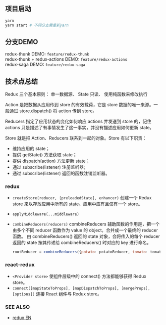 ## 项目启动

```bash
yarn
yarn start # 不同分支需重新yarn
```

## 分支DEMO

redux-thunk DEMO: `feature/redux-thunk`  
redux-thunk + redux-actions DEMO: `feature/redux-actions`  
redux-saga DEMO: `feature/redux-saga`  

## 技术点总结

Redux 三个基本原则： 单一数据源、 State 只读、 使用纯函数来修改执行

Action 是把数据从应用传到 store 的有效载荷，它是 store 数据的唯一来源。一般通过 store.dispatch() 将 action 传到 store。

Reducers 指定了应用状态的变化如何响应 actions 并发送到 store 的，记住 actions 只是描述了有事情发生了这一事实，并没有描述应用如何更新 state。

Store 就是把 Action、Reducers 联系到一起的对象。Store 有以下职责：

- 维持应用的 state；
- 提供 getState() 方法获取 state；
- 提供 dispatch(action) 方法更新 state；
- 通过 subscribe(listener) 注册监听器;
- 通过 subscribe(listener) 返回的函数注销监听器。

### redux

- `createStore(reducer, [preloadedState], enhancer)`
    创建一个 Redux store 来以存放应用中所有的 state。应用中应有且仅有一个 store。
- `applyMiddleware(...middleware)`
- `combineReducers(reducers)`
    combineReducers 辅助函数的作用是，把一个由多个不同 reducer 函数作为 value 的 object，合并成一个最终的 reducer 函数。
    由 combineReducers() 返回的 state 对象，会将传入的每个 reducer 返回的 state 按其传递给 combineReducers() 时对应的 key 进行命名。

    ```js
    rootReducer = combineReducers({potato: potatoReducer, tomato: tomatoReducer})
    ```

### react-redux

- `<Provider store>` 使组件层级中的 connect() 方法都能够获得 Redux store。
- `connect([mapStateToProps], [mapDispatchToProps], [mergeProps], [options])` 连接 React 组件与 Redux store。

### SEE ALSO

- [redux EN](https://redux.js.org/)
